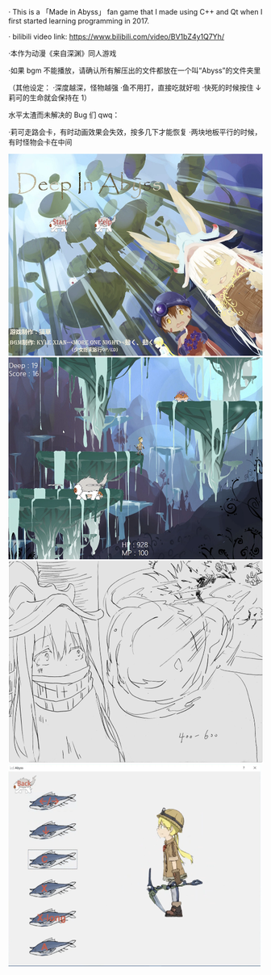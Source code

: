 · This is a 「Made in Abyss」 fan game that I made using C++ and Qt when I first started learning programming in 2017.

· bilibili video link: https://www.bilibili.com/video/BV1bZ4y1Q7Yh/

·本作为动漫《来自深渊》同人游戏

·如果 bgm 不能播放，请确认所有解压出的文件都放在一个叫“Abyss”的文件夹里

（其他设定：
·深度越深，怪物越强
·鱼不用打，直接吃就好啦
·快死的时候按住 ↓ 莉可的生命就会保持在 1）

水平太渣而未解决的 Bug 们 qwq：

·莉可走路会卡，有时动画效果会失效，按多几下才能恢复
·两块地板平行的时候，有时怪物会卡在中间


<img src="readme_imgs/截屏2023-07-12 18.54.46.png"  height="400">

<img src="readme_imgs/截屏2023-07-12 18.56.42.png"  height="400">
<img src="readme_imgs/截屏2023-07-12 18.58.12.png"  height="400">
<img src="readme_imgs/截屏2023-07-12 18.54.14.png"  height="400">









